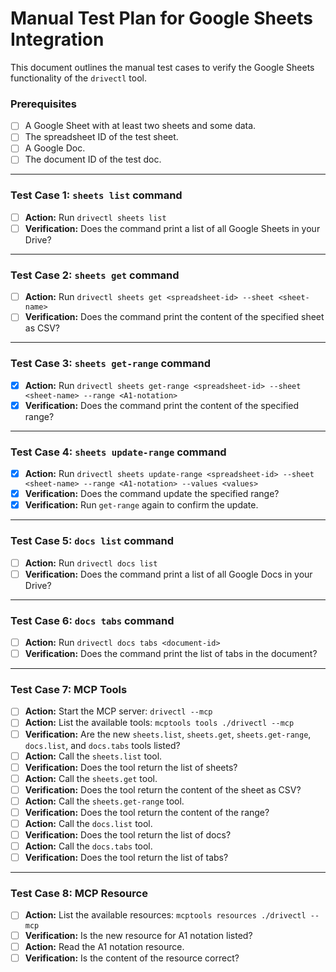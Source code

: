 # Manual Test Plan for Google Sheets Integration

This document outlines the manual test cases to verify the Google Sheets functionality of the `drivectl` tool.

### Prerequisites

- [ ] A Google Sheet with at least two sheets and some data.
- [ ] The spreadsheet ID of the test sheet.
- [ ] A Google Doc.
- [ ] The document ID of the test doc.

---

### Test Case 1: `sheets list` command

- [ ] **Action:** Run `drivectl sheets list`
- [ ] **Verification:** Does the command print a list of all Google Sheets in your Drive?

---

### Test Case 2: `sheets get` command

- [ ] **Action:** Run `drivectl sheets get <spreadsheet-id> --sheet <sheet-name>`
- [ ] **Verification:** Does the command print the content of the specified sheet as CSV?

---

### Test Case 3: `sheets get-range` command

- [x] **Action:** Run `drivectl sheets get-range <spreadsheet-id> --sheet <sheet-name> --range <A1-notation>`
- [x] **Verification:** Does the command print the content of the specified range?

---

### Test Case 4: `sheets update-range` command

- [x] **Action:** Run `drivectl sheets update-range <spreadsheet-id> --sheet <sheet-name> --range <A1-notation> --values <values>`
- [x] **Verification:** Does the command update the specified range?
- [x] **Verification:** Run `get-range` again to confirm the update.

---

### Test Case 5: `docs list` command

- [ ] **Action:** Run `drivectl docs list`
- [ ] **Verification:** Does the command print a list of all Google Docs in your Drive?

---

### Test Case 6: `docs tabs` command

- [ ] **Action:** Run `drivectl docs tabs <document-id>`
- [ ] **Verification:** Does the command print the list of tabs in the document?

---

### Test Case 7: MCP Tools

- [ ] **Action:** Start the MCP server: `drivectl --mcp`
- [ ] **Action:** List the available tools: `mcptools tools ./drivectl --mcp`
- [ ] **Verification:** Are the new `sheets.list`, `sheets.get`, `sheets.get-range`, `docs.list`, and `docs.tabs` tools listed?
- [ ] **Action:** Call the `sheets.list` tool.
- [ ] **Verification:** Does the tool return the list of sheets?
- [ ] **Action:** Call the `sheets.get` tool.
- [ ] **Verification:** Does the tool return the content of the sheet as CSV?
- [ ] **Action:** Call the `sheets.get-range` tool.
- [ ] **Verification:** Does the tool return the content of the range?
- [ ] **Action:** Call the `docs.list` tool.
- [ ] **Verification:** Does the tool return the list of docs?
- [ ] **Action:** Call the `docs.tabs` tool.
- [ ] **Verification:** Does the tool return the list of tabs?

---

### Test Case 8: MCP Resource

- [ ] **Action:** List the available resources: `mcptools resources ./drivectl --mcp`
- [ ] **Verification:** Is the new resource for A1 notation listed?
- [ ] **Action:** Read the A1 notation resource.
- [ ] **Verification:** Is the content of the resource correct?